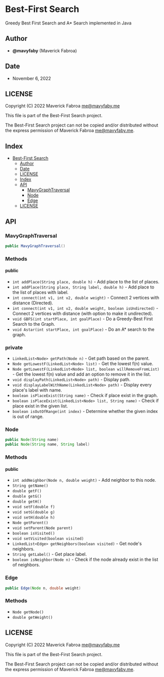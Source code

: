 # Best-First Search

Greedy Best First Search and A* Search implemented in Java

## Author
- **@mavyfaby** (Maverick Fabroa)

## Date
- November 6, 2022

## LICENSE

Copyright (C) 2022 Maverick Fabroa <me@mavyfaby.me>

This file is part of the Best-First Search project.

The Best-First Search project can not be copied and/or distributed without the express
permission of Maverick Fabroa <me@mavyfaby.me>.

## Index

- [Best-First Search](#best-first-search)
  - [Author](#author)
  - [Date](#date)
  - [LICENSE](#license)
  - [Index](#index)
  - [API](#api)
    - [MavyGraphTraversal](#mavygraphtraversal)
    - [Node](#node)
    - [Edge](#edge)
  - [LICENSE](#license-1)

## API

### MavyGraphTraversal

```java
public MavyGraphTraversal()
```

### Methods

#### public

- `int addPlace(String place, double h)` - Add place to the list of places.
- `int addPlace(String place, String label, double h)` - Add place to the list of places with label.
- `int connect(int v1, int v2, double weight)` - Connect 2 vertices with distance (Directed).
- `int connect(int v1, int v2, double weight, boolean isUndirected)` - Connect 2 vertices with distance (with option to make it undirected).
- `void GBFS(int startPlace, int goalPlace)` - Do a Greedy-Best First Search to the Graph.
- `void Astar(int startPlace, int goalPlace)` - Do an A* search to the graph.

### private

- `LinkedList<Node> getPath(Node n)` - Get path based on the parent.
- `Node getLowestF(LinkedList<Node> list)` -  Get the lowest f(n) value.
- `Node getLowestF(LinkedList<Node> list, boolean willRemoveFromList)` - Get the lowest f(n) value and add an option to remove it in the list.
- `void displayPath(LinkedList<Node> path)` - Display path.
- `void displayLabelWithName(LinkedList<Node> path)` - Display every place's label with name.
- `boolean isPlaceExist(String name)` - Check if place exist in the graph.
- `boolean isPlaceExist(LinkedList<Node> list, String name)` - Check if place exist in the given list.
- `boolean isOutOfRange(int index)` - Determine whether the given index is out of range.


### Node

```java
public Node(String name)
public Node(String name, String label) 
```

### Methods

#### public

- `int addNeighbor(Node n, double weight)` - Add neighbor to this node.
- `String getName()`
- `double getF()`
- `double getG()`
- `double getH()`
- `void setF(double f)`
- `void setG(double g)`
- `void setH(double h)`
- `Node getParent()`
- `void setParent(Node parent)`
- `boolean isVisited()`
- `void setVisited(boolean visited)`
- `LinkedList<Edge> getNeighbors(boolean visited)` - Get node's neighbors.
- `String getLabel()` - Get place label.
- `boolean isNeighbor(Node n)` - Check if the node already exist in the list of neighbors.


### Edge

```java
public Edge(Node n, double weight) 

```

### Methods

- `Node getNode()`
- `double getWeight()`


## LICENSE

Copyright (C) 2022 Maverick Fabroa <me@mavyfaby.me>

This file is part of the Best-First Search project.

The Best-First Search project can not be copied and/or distributed without the express
permission of Maverick Fabroa <me@mavyfaby.me>.
